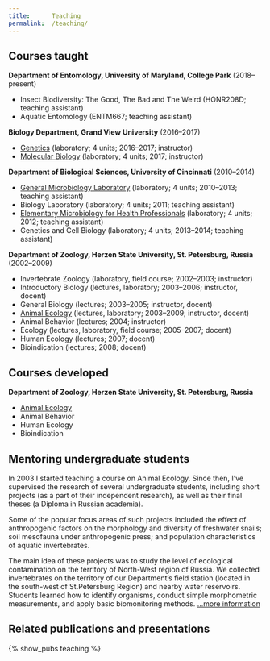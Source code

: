 ```yaml
---
title:      Teaching
permalink:  /teaching/
---
```


## Courses taught

<p class="mb-1"><strong>Department of Entomology, University of Maryland, College Park</strong> (2018–present)</p>

* Insect Biodiversity: The Good, The Bad and The Weird (HONR208D; teaching assistant)
* Aquatic Entomology (ENTM667; teaching assistant)

<p class="mb-1"><strong>Biology Department, Grand View University</strong> (2016–2017)</p>

* <a href="{{ site.baseurl }}{% link pages/courses/genetics.md %}">Genetics</a> (laboratory; 4 units; 2016–2017; instructor)
* <a href="{{ site.baseurl }}{% link pages/courses/molecular-biology.md %}">Molecular Biology</a> (laboratory; 4 units; 2017; instructor)

<p class="mb-1"><strong>Department of Biological Sciences, University of Cincinnati</strong> (2010–2014)</p>

* <a href="{{ site.baseurl }}{% link pages/courses/general-microbiology.md %}">General Microbiology Laboratory</a> (laboratory; 4 units; 2010–2013; teaching assistant)
* Biology Laboratory (laboratory; 4 units; 2011; teaching assistant)
* <a href="{{ site.baseurl }}{% link pages/courses/elementary-microbiology.md %}">Elementary Microbiology for Health Professionals</a> (laboratory; 4 units; 2012; teaching assistant)
* Genetics and Cell Biology (laboratory; 4 units; 2013–2014; teaching assistant)
 
<p class="mb-1"><strong>Department of Zoology, Herzen State University, St. Petersburg, Russia</strong> (2002–2009)</p>
 
* Invertebrate Zoology (laboratory, field course; 2002–2003; instructor)
* Introductory Biology (lectures, laboratory; 2003–2006; instructor, docent)
* General Biology (lectures; 2003–2005; instructor, docent)
* <a href="{{ site.baseurl }}{% link pages/courses/animal-ecology.md %}">Animal Ecology</a> (lectures, laboratory; 2003–2009; instructor, docent)
* Animal Behavior (lectures; 2004; instructor)
* Ecology (lectures, laboratory, field course; 2005–2007; docent)
* Human Ecology (lectures; 2007; docent)
* Bioindication (lectures; 2008; docent)

## Courses developed
<p class="mb-0"><strong>Department of Zoology, Herzen State University, St. Petersburg, Russia</strong></p>

* <a href="{{ site.baseurl }}{% link pages/courses/animal-ecology.md %}">Animal Ecology</a>
* Animal Behavior
* Human Ecology
* Bioindication

## Mentoring undergraduate students

In 2003 I started teaching a course on Animal Ecology. Since then, I’ve supervised the research of
several undergraduate students, including short projects (as a part of their independent research),
as well as their final theses (a Diploma in Russian academia).

Some of the popular focus areas of such projects included the effect of anthropogenic factors on the
morphology and diversity of freshwater snails; soil mesofauna under anthropogenic press; and
population characteristics of aquatic invertebrates.

The main idea of these projects was to study the level of ecological contamination on the territory
of North-West region of Russia. We collected invertebrates on the territory of our Department’s
field station (located in the south-west of St.Petersburg Region) and nearby water reservoirs.
Students learned how to identify organisms, conduct simple morphometric measurements, and apply
basic biomonitoring methods. <a href="{{ site.baseurl }}{% link pages/courses/animal-ecology-students.md %}">...more
information</a>

## Related publications and presentations

<div class="ic4f-pubs-project">
{% show_pubs teaching  %}
</div>
